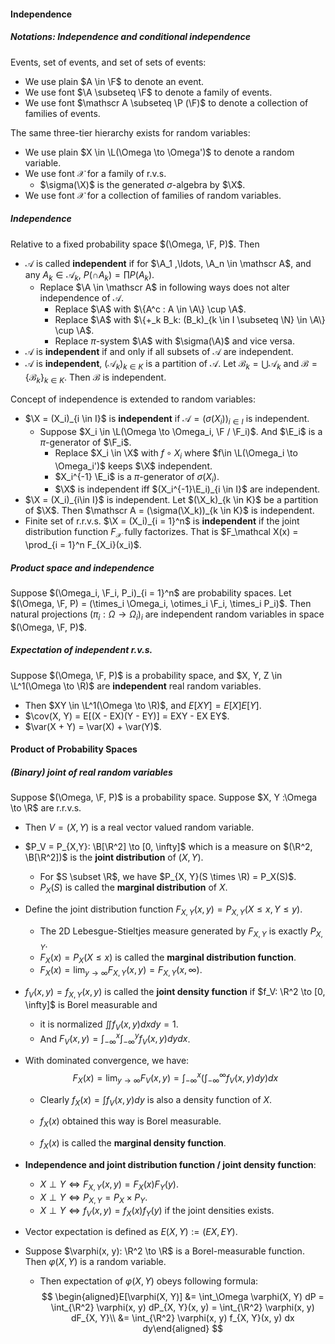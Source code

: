 #### Independence

##### Notations: Independence and conditional independence

Events, set of events, and set of sets of events:
- We use plain $A \in \F$ to denote an event.
- We use font $\A \subseteq \F$ to denote a family of events.
- We use font $\mathscr A \subseteq \P (\F)$ to denote a collection of families of events.

The same three-tier hierarchy exists for random variables:
- We use plain $X \in \L(\Omega \to \Omega')$ to denote a random variable.
- We use font $\mathcal X$ for a family of r.v.s.
    - $\sigma(\X)$ is the generated $\sigma$-algebra by $\X$.
- We use font $\mathscr X$ for a collection of families of random variables.

##### Independence

Relative to a fixed probability space $(\Omega, \F, P)$. Then
- $\mathscr A$ is called **independent** if for $\A_1 ,\ldots, \A_n \in \mathscr A$, and any $A_k \in \mathcal A_k$, $P(\cap A_k) = \prod P(A_k)$.
    - Replace $\A \in \mathscr A$ in following ways does not alter independence of $\mathscr A$.
        - Replace $\A$ with $\{A^c : A \in \A\} \cup \A$.
        - Replace $\A$ with $\{+_k B_k: (B_k)_{k \in I \subseteq \N} \in \A\} \cup \A$.
        - Replace $\pi$-system $\A$ with $\sigma(\A)$ and vice versa.
- $\mathscr A$ is **independent** if and only if all subsets of $\mathscr A$ are independent.
- $\mathscr A$ is **independent**, $(\mathscr A_k)_{k \in K}$ is a partition of $\mathscr A$. Let $\mathcal B_k = \bigcup \mathscr A_k$ and $\mathscr B = \{\mathcal B_k\}_{k \in K}$. Then $\mathscr B$ is independent.

Concept of independence is extended to random variables:
- $\X = (X_i)_{i \in I}$ is **independent** if $\mathscr A = (\sigma(X_i))_{i \in I}$ is independent.
    - Suppose $X_i \in \L(\Omega \to \Omega_i, \F / \F_i)$. And $\E_i$ is a $\pi$-generator of $\F_i$.
        - Replace $X_i \in \X$ with $f \circ X_i$ where $f\in \L(\Omega_i \to \Omega_i')$ keeps $\X$ independent.
        - $X_i^{-1} \E_i$ is a $\pi$-generator of $\sigma(X_i)$.
        - $\X$ is independent iff $(X_i^{-1}\E_i)_{i \in I}$ are independent.
- $\X = (X_i)_{i\in I}$ is independent. Let $(\X_k)_{k \in K}$ be a partition of $\X$. Then $\mathscr A = (\sigma(\X_k))_{k \in K}$ is independent.
- Finite set of r.r.v.s. $\X = (X_i)_{i = 1}^n$ is **independent** if the joint distribution function $F_{\mathcal X}$ fully factorizes. That is $F_\mathcal X(x) = \prod_{i = 1}^n F_{X_i}(x_i)$.

##### Product space and independence

Suppose $(\Omega_i, \F_i, P_i)_{i = 1}^n$ are probability spaces. Let $(\Omega, \F, P) = (\times_i \Omega_i, \otimes_i \F_i, \times_i P_i)$. Then natural projections $(\pi_i: \Omega \to \Omega_i)_{i}$ are independent random variables in space $(\Omega, \F, P)$.

##### Expectation of independent r.v.s.

Suppose $(\Omega, \F, P)$ is a probability space, and $X, Y, Z \in \L^1(\Omega \to \R)$ are **independent** real random variables.

- Then $XY \in \L^1(\Omega \to \R)$, and $E[XY] = E[X] E[Y]$.
- $\cov(X, Y) = E[(X - EX)(Y - EY)] = EXY - EX EY$.
- $\var(X + Y) = \var(X) + \var(Y)$.

#### Product of Probability Spaces

##### (Binary) joint of real random variables

Suppose $(\Omega, \F, P)$ is a probability space. Suppose $X, Y :\Omega \to \R$ are r.r.v.s.
- Then $V = (X, Y)$ is a real vector valued random variable.

- $P_V = P_{X,Y}: \B[\R^2] \to [0, \infty]$ which is a measure on $(\R^2, \B[\R^2])$ is the **joint distribution** of $(X, Y)$.
    - For $S \subset \R$, we have $P_{X, Y}(S \times \R) = P_X(S)$.
    - $P_X(S)$ is called the **marginal distribution** of $X$.
    
- Define the joint distribution function $F_{X, Y}(x, y) = P_{X, Y}(X \le x, Y \le y)$.
    - The 2D Lebesgue-Stieltjes measure generated by $F_{X, Y}$ is exactly $P_{X, Y}$.
    - $F_X(x) = P_X(X \le x)$ is called the **marginal distribution function**.
    - $F_X(x) = \lim_{y \to \infty} F_{X, Y}(x, y) = F_{X, Y}(x, \infty)$.
    
- $f_V(x, y) = f_{X, Y}(x, y)$ is called the **joint density function** if $f_V: \R^2 \to [0, \infty]$ is Borel measurable and
    - it is normalized $\iint f_V(x,y) dx dy = 1$.
    - And $F_V(x, y) = \int_{-\infty}^x \int_{-\infty}^y f_V(x, y) dy dx$.
    
- With dominated convergence, we have: $$
    F_X(x) = \lim_{y \to \infty}F_V(x, y) = \int_{-\infty}^x \left(\int_{-\infty}^\infty f_V(x, y) dy\right) dx$$
    - Clearly $f_X(x) = \int f_V(x, y) dy$ is also a density function of $X$.
    - $f_X(x)$ obtained this way is Borel measurable.

    - $f_X(x)$ is called the **marginal density function**.

- **Independence and joint distribution function / joint density function**:
    - $X \perp Y \iff F_{X, Y}(x, y) = F_X(x) F_Y(y)$.
    - $X \perp Y \iff P_{X, Y} = P_X \times P_Y$.
    - $X \perp Y \iff f_V(x, y) = f_X(x)f_Y(y)$ if the joint densities exists.
    
- Vector expectation is defined as $E(X, Y) := (EX, EY)$.

- Suppose $\varphi(x, y): \R^2 \to \R$ is a Borel-measurable function. Then $\varphi(X, Y)$ is a random variable.
    - Then expectation of $\varphi(X, Y)$ obeys following formula:
      $$
      \begin{aligned}E[\varphi(X, Y)] &= \int_\Omega \varphi(X, Y) dP = \int_{\R^2} \varphi(x, y) dP_{X, Y}(x, y) = \int_{\R^2} \varphi(x, y) dF_{X, Y}\\ &= \int_{\R^2} \varphi(x, y) f_{X, Y}(x, y) dx dy\end{aligned}
      $$
